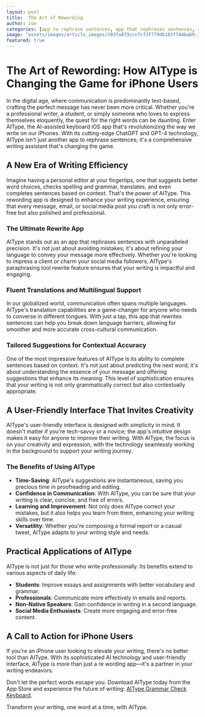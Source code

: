 ```yaml
---
layout: post
title:  The Art of Rewording
author: zoe
categories: [app to rephrase sentences, app that rephrases sentences, rewording app, re wording app, rewrite app, paraphrasing tool rewrite, app that rewrites sentences]
image: "assets/images/article_images/193fa873ccc7cf3f779db183f744bab9.jpg"
featured: true
---
```


# The Art of Rewording: How AIType is Changing the Game for iPhone Users

In the digital age, where communication is predominantly text-based, crafting the perfect message has never been more critical. Whether you're a professional writer, a student, or simply someone who loves to express themselves eloquently, the quest for the right words can be daunting. Enter AIType, the AI-assisted keyboard iOS app that's revolutionizing the way we write on our iPhones. With its cutting-edge ChatGPT and GPT-4 technology, AIType isn't just another app to rephrase sentences; it's a comprehensive writing assistant that's changing the game.

## A New Era of Writing Efficiency

Imagine having a personal editor at your fingertips, one that suggests better word choices, checks spelling and grammar, translates, and even completes sentences based on context. That's the power of AIType. This rewording app is designed to enhance your writing experience, ensuring that every message, email, or social media post you craft is not only error-free but also polished and professional.

### The Ultimate Rewrite App

AIType stands out as an app that rephrases sentences with unparalleled precision. It's not just about avoiding mistakes; it's about refining your language to convey your message more effectively. Whether you're looking to impress a client or charm your social media followers, AIType's paraphrasing tool rewrite feature ensures that your writing is impactful and engaging.

### Fluent Translations and Multilingual Support

In our globalized world, communication often spans multiple languages. AIType's translation capabilities are a game-changer for anyone who needs to converse in different tongues. With just a tap, this app that rewrites sentences can help you break down language barriers, allowing for smoother and more accurate cross-cultural communication.

### Tailored Suggestions for Contextual Accuracy

One of the most impressive features of AIType is its ability to complete sentences based on context. It's not just about predicting the next word; it's about understanding the essence of your message and offering suggestions that enhance its meaning. This level of sophistication ensures that your writing is not only grammatically correct but also contextually appropriate.

## A User-Friendly Interface That Invites Creativity

AIType's user-friendly interface is designed with simplicity in mind. It doesn't matter if you're tech-savvy or a novice; the app's intuitive design makes it easy for anyone to improve their writing. With AIType, the focus is on your creativity and expression, with the technology seamlessly working in the background to support your writing journey.

### The Benefits of Using AIType

- **Time-Saving**: AIType's suggestions are instantaneous, saving you precious time in proofreading and editing.
- **Confidence in Communication**: With AIType, you can be sure that your writing is clear, concise, and free of errors.
- **Learning and Improvement**: Not only does AIType correct your mistakes, but it also helps you learn from them, enhancing your writing skills over time.
- **Versatility**: Whether you're composing a formal report or a casual tweet, AIType adapts to your writing style and needs.

## Practical Applications of AIType

AIType is not just for those who write professionally. Its benefits extend to various aspects of daily life:

- **Students**: Improve essays and assignments with better vocabulary and grammar.
- **Professionals**: Communicate more effectively in emails and reports.
- **Non-Native Speakers**: Gain confidence in writing in a second language.
- **Social Media Enthusiasts**: Create more engaging and error-free content.

## A Call to Action for iPhone Users

If you're an iPhone user looking to elevate your writing, there's no better tool than AIType. With its sophisticated AI technology and user-friendly interface, AIType is more than just a re wording app—it's a partner in your writing endeavors.

Don't let the perfect words escape you. Download AIType today from the App Store and experience the future of writing: [AIType Grammar Check Keyboard](https://apps.apple.com/us/app/aitype-grammar-check-keyboard/id6469163944).

Transform your writing, one word at a time, with AIType.